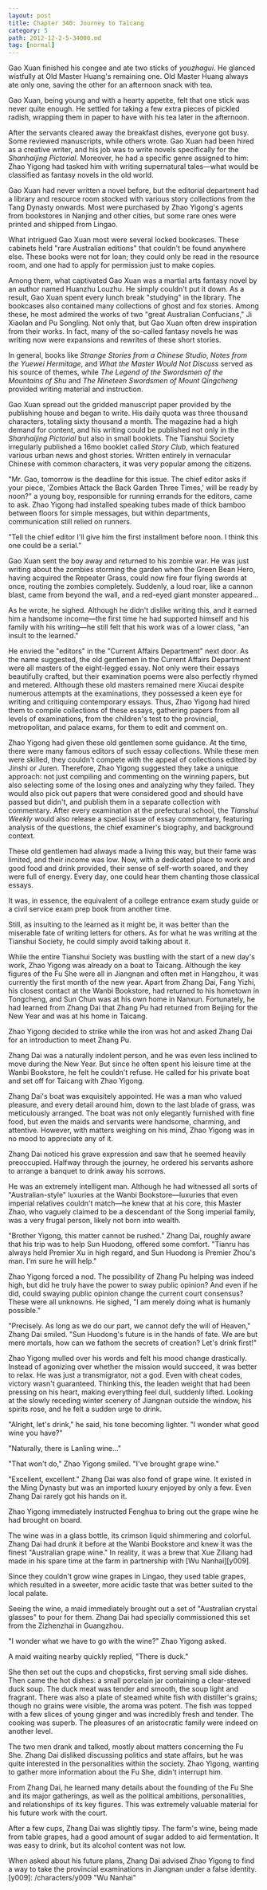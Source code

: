 ```yaml
---
layout: post
title: Chapter 340: Journey to Taicang
category: 5
path: 2012-12-2-5-34000.md
tag: [normal]
---
```


Gao Xuan finished his congee and ate two sticks of *youzhagui*. He glanced wistfully at Old Master Huang's remaining one. Old Master Huang always ate only one, saving the other for an afternoon snack with tea.

Gao Xuan, being young and with a hearty appetite, felt that one stick was never quite enough. He settled for taking a few extra pieces of pickled radish, wrapping them in paper to have with his tea later in the afternoon.

After the servants cleared away the breakfast dishes, everyone got busy. Some reviewed manuscripts, while others wrote. Gao Xuan had been hired as a creative writer, and his job was to write novels specifically for the *Shanhaijing Pictorial*. Moreover, he had a specific genre assigned to him: Zhao Yigong had tasked him with writing supernatural tales—what would be classified as fantasy novels in the old world.

Gao Xuan had never written a novel before, but the editorial department had a library and resource room stocked with various story collections from the Tang Dynasty onwards. Most were purchased by Zhao Yigong's agents from bookstores in Nanjing and other cities, but some rare ones were printed and shipped from Lingao.

What intrigued Gao Xuan most were several locked bookcases. These cabinets held "rare Australian editions" that couldn't be found anywhere else. These books were not for loan; they could only be read in the resource room, and one had to apply for permission just to make copies.

Among them, what captivated Gao Xuan was a martial arts fantasy novel by an author named Huanzhu Louzhu. He simply couldn't put it down. As a result, Gao Xuan spent every lunch break "studying" in the library. The bookcases also contained many collections of ghost and fox stories. Among these, he most admired the works of two "great Australian Confucians," Ji Xiaolan and Pu Songling. Not only that, but Gao Xuan often drew inspiration from their works. In fact, many of the so-called fantasy novels he was writing now were expansions and rewrites of these short stories.

In general, books like *Strange Stories from a Chinese Studio*, *Notes from the Yuewei Hermitage*, and *What the Master Would Not Discuss* served as his source of themes, while *The Legend of the Swordsmen of the Mountains of Shu* and *The Nineteen Swordsmen of Mount Qingcheng* provided writing material and instruction.

Gao Xuan spread out the gridded manuscript paper provided by the publishing house and began to write. His daily quota was three thousand characters, totaling sixty thousand a month. The magazine had a high demand for content, and his writing could be published not only in the *Shanhaijing Pictorial* but also in small booklets. The Tianshui Society irregularly published a 16mo booklet called *Story Club*, which featured various urban news and ghost stories. Written entirely in vernacular Chinese with common characters, it was very popular among the citizens.

"Mr. Gao, tomorrow is the deadline for this issue. The chief editor asks if your piece, 'Zombies Attack the Back Garden Three Times,' will be ready by noon?" a young boy, responsible for running errands for the editors, came to ask. Zhao Yigong had installed speaking tubes made of thick bamboo between floors for simple messages, but within departments, communication still relied on runners.

"Tell the chief editor I'll give him the first installment before noon. I think this one could be a serial."

Gao Xuan sent the boy away and returned to his zombie war. He was just writing about the zombies storming the garden when the Green Bean Hero, having acquired the Repeater Grass, could now fire four flying swords at once, routing the zombies completely. Suddenly, a loud roar, like a cannon blast, came from beyond the wall, and a red-eyed giant monster appeared...

As he wrote, he sighed. Although he didn't dislike writing this, and it earned him a handsome income—the first time he had supported himself and his family with his writing—he still felt that his work was of a lower class, "an insult to the learned."

He envied the "editors" in the "Current Affairs Department" next door. As the name suggested, the old gentlemen in the Current Affairs Department were all masters of the eight-legged essay. Not only were their essays beautifully crafted, but their examination poems were also perfectly rhymed and metered. Although these old masters remained mere Xiucai despite numerous attempts at the examinations, they possessed a keen eye for writing and critiquing contemporary essays. Thus, Zhao Yigong had hired them to compile collections of these essays, gathering papers from all levels of examinations, from the children's test to the provincial, metropolitan, and palace exams, for them to edit and comment on.

Zhao Yigong had given these old gentlemen some guidance. At the time, there were many famous editors of such essay collections. While these men were skilled, they couldn't compete with the appeal of collections edited by Jinshi or Juren. Therefore, Zhao Yigong suggested they take a unique approach: not just compiling and commenting on the winning papers, but also selecting some of the losing ones and analyzing why they failed. They would also pick out papers that were considered good and should have passed but didn't, and publish them in a separate collection with commentary. After every examination at the prefectural school, the *Tianshui Weekly* would also release a special issue of essay commentary, featuring analysis of the questions, the chief examiner's biography, and background context.

These old gentlemen had always made a living this way, but their fame was limited, and their income was low. Now, with a dedicated place to work and good food and drink provided, their sense of self-worth soared, and they were full of energy. Every day, one could hear them chanting those classical essays.

It was, in essence, the equivalent of a college entrance exam study guide or a civil service exam prep book from another time.

Still, as insulting to the learned as it might be, it was better than the miserable fate of writing letters for others. As for what he was writing at the Tianshui Society, he could simply avoid talking about it.

While the entire Tianshui Society was bustling with the start of a new day's work, Zhao Yigong was already on a boat to Taicang. Although the key figures of the Fu She were all in Jiangnan and often met in Hangzhou, it was currently the first month of the new year. Apart from Zhang Dai, Fang Yizhi, his closest contact at the Wanbi Bookstore, had returned to his hometown in Tongcheng, and Sun Chun was at his own home in Nanxun. Fortunately, he had learned from Zhang Dai that Zhang Pu had returned from Beijing for the New Year and was at his home in Taicang.

Zhao Yigong decided to strike while the iron was hot and asked Zhang Dai for an introduction to meet Zhang Pu.

Zhang Dai was a naturally indolent person, and he was even less inclined to move during the New Year. But since he often spent his leisure time at the Wanbi Bookstore, he felt he couldn't refuse. He called for his private boat and set off for Taicang with Zhao Yigong.

Zhang Dai's boat was exquisitely appointed. He was a man who valued pleasure, and every detail around him, down to the last blade of grass, was meticulously arranged. The boat was not only elegantly furnished with fine food, but even the maids and servants were handsome, charming, and attentive. However, with matters weighing on his mind, Zhao Yigong was in no mood to appreciate any of it.

Zhang Dai noticed his grave expression and saw that he seemed heavily preoccupied. Halfway through the journey, he ordered his servants ashore to arrange a banquet to drink away his sorrows.

He was an extremely intelligent man. Although he had witnessed all sorts of "Australian-style" luxuries at the Wanbi Bookstore—luxuries that even imperial relatives couldn't match—he knew that at his core, this Master Zhao, who vaguely claimed to be a descendant of the Song imperial family, was a very frugal person, likely not born into wealth.

"Brother Yigong, this matter cannot be rushed." Zhang Dai, roughly aware that his trip was to help Sun Huodong, offered some comfort. "Tianru has always held Premier Xu in high regard, and Sun Huodong is Premier Zhou's man. I'm sure he will help."

Zhao Yigong forced a nod. The possibility of Zhang Pu helping was indeed high, but did he truly have the power to sway public opinion? And even if he did, could swaying public opinion change the current court consensus? These were all unknowns. He sighed, "I am merely doing what is humanly possible."

"Precisely. As long as we do our part, we cannot defy the will of Heaven," Zhang Dai smiled. "Sun Huodong's future is in the hands of fate. We are but mere mortals, how can we fathom the secrets of creation? Let's drink first!"

Zhao Yigong mulled over his words and felt his mood change drastically. Instead of agonizing over whether the mission would succeed, it was better to relax. He was just a transmigrator, not a god. Even with cheat codes, victory wasn't guaranteed. Thinking this, the leaden weight that had been pressing on his heart, making everything feel dull, suddenly lifted. Looking at the slowly receding winter scenery of Jiangnan outside the window, his spirits rose, and he felt a sudden urge to drink.

"Alright, let's drink," he said, his tone becoming lighter. "I wonder what good wine you have?"

"Naturally, there is Lanling wine..."

"That won't do," Zhao Yigong smiled. "I've brought grape wine."

"Excellent, excellent." Zhang Dai was also fond of grape wine. It existed in the Ming Dynasty but was an imported luxury enjoyed by only a few. Even Zhang Dai rarely got his hands on it.

Zhao Yigong immediately instructed Fenghua to bring out the grape wine he had brought on board.

The wine was in a glass bottle, its crimson liquid shimmering and colorful. Zhang Dai had drunk it before at the Wanbi Bookstore and knew it was the finest "Australian grape wine." In reality, it was a brew that Xue Ziliang had made in his spare time at the farm in partnership with [Wu Nanhai][y009].

Since they couldn't grow wine grapes in Lingao, they used table grapes, which resulted in a sweeter, more acidic taste that was better suited to the local palate.

Seeing the wine, a maid immediately brought out a set of "Australian crystal glasses" to pour for them. Zhang Dai had specially commissioned this set from the Zizhenzhai in Guangzhou.

"I wonder what we have to go with the wine?" Zhao Yigong asked.

A maid waiting nearby quickly replied, "There is duck."

She then set out the cups and chopsticks, first serving small side dishes. Then came the hot dishes: a small porcelain jar containing a clear-stewed duck soup. The duck meat was tender and smooth, the soup light and fragrant. There was also a plate of steamed white fish with distiller's grains; though no grains were visible, the aroma was potent. The fish was topped with a few slices of young ginger and was incredibly fresh and tender. The cooking was superb. The pleasures of an aristocratic family were indeed on another level.

The two men drank and talked, mostly about matters concerning the Fu She. Zhang Dai disliked discussing politics and state affairs, but he was quite interested in the personalities within the society. Zhao Yigong, wanting to gather more information about the Fu She, didn't interrupt him.

From Zhang Dai, he learned many details about the founding of the Fu She and its major gatherings, as well as the political ambitions, personalities, and relationships of its key figures. This was extremely valuable material for his future work with the court.

After a few cups, Zhang Dai was slightly tipsy. The farm's wine, being made from table grapes, had a good amount of sugar added to aid fermentation. It was easy to drink, but its alcohol content was not low.

When asked about his future plans, Zhang Dai advised Zhao Yigong to find a way to take the provincial examinations in Jiangnan under a false identity.
[y009]: /characters/y009 "Wu Nanhai"